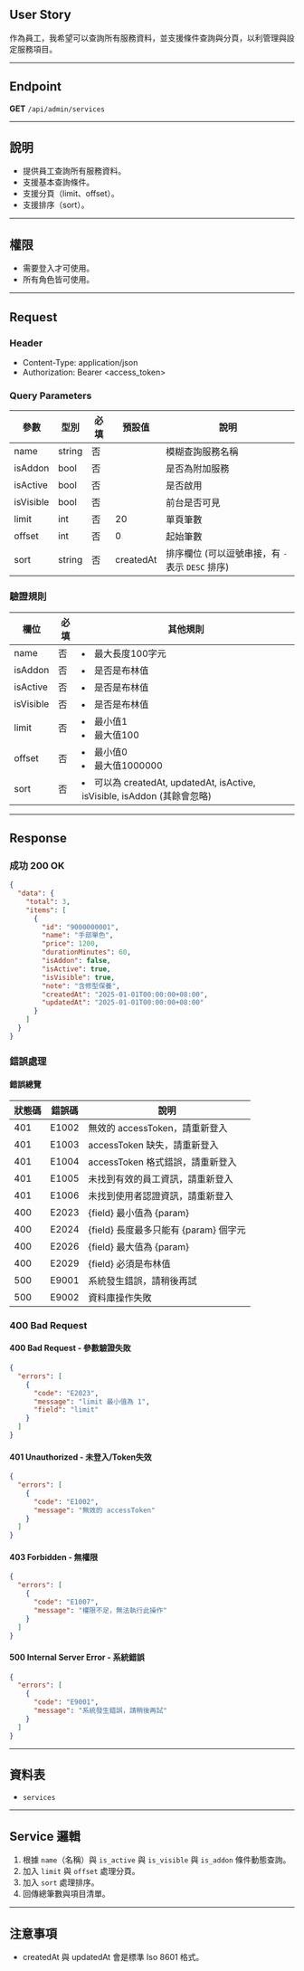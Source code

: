 ## User Story

作為員工，我希望可以查詢所有服務資料，並支援條件查詢與分頁，以利管理與設定服務項目。

---

## Endpoint

**GET** `/api/admin/services`

---

## 說明

- 提供員工查詢所有服務資料。
- 支援基本查詢條件。
- 支援分頁（limit、offset）。
- 支援排序（sort）。

---

## 權限

- 需要登入才可使用。
- 所有角色皆可使用。

---

## Request

### Header

- Content-Type: application/json
- Authorization: Bearer <access_token>

### Query Parameters

| 參數      | 型別   | 必填 | 預設值    | 說明                                             |
| --------- | ------ | ---- | --------- | ------------------------------------------------ |
| name      | string | 否   |           | 模糊查詢服務名稱                                 |
| isAddon   | bool   | 否   |           | 是否為附加服務                                   |
| isActive  | bool   | 否   |           | 是否啟用                                         |
| isVisible | bool   | 否   |           | 前台是否可見                                     |
| limit     | int    | 否   | 20        | 單頁筆數                                         |
| offset    | int    | 否   | 0         | 起始筆數                                         |
| sort      | string | 否   | createdAt | 排序欄位 (可以逗號串接，有 `-` 表示 `DESC` 排序) |

### 驗證規則

| 欄位      | 必填 | 其他規則                                                                   |
| --------- | ---- | -------------------------------------------------------------------------- |
| name      | 否   | <li>最大長度100字元                                                        |
| isAddon   | 否   | <li>是否是布林值                                                           |
| isActive  | 否   | <li>是否是布林值                                                           |
| isVisible | 否   | <li>是否是布林值                                                           |
| limit     | 否   | <li>最小值1<li>最大值100                                                   |
| offset    | 否   | <li>最小值0<li>最大值1000000                                               |
| sort      | 否   | <li>可以為 createdAt, updatedAt, isActive, isVisible, isAddon (其餘會忽略) |

---

## Response

### 成功 200 OK

```json
{
  "data": {
    "total": 3,
    "items": [
      {
        "id": "9000000001",
        "name": "手部單色",
        "price": 1200,
        "durationMinutes": 60,
        "isAddon": false,
        "isActive": true,
        "isVisible": true,
        "note": "含修型保養",
        "createdAt": "2025-01-01T00:00:00+08:00",
        "updatedAt": "2025-01-01T00:00:00+08:00"
      }
    ]
  }
}
```

### 錯誤處理

#### 錯誤總覽

| 狀態碼 | 錯誤碼 | 說明                                  |
| ------ | ------ | ------------------------------------- |
| 401    | E1002  | 無效的 accessToken，請重新登入        |
| 401    | E1003  | accessToken 缺失，請重新登入          |
| 401    | E1004  | accessToken 格式錯誤，請重新登入      |
| 401    | E1005  | 未找到有效的員工資訊，請重新登入      |
| 401    | E1006  | 未找到使用者認證資訊，請重新登入      |
| 400    | E2023  | {field} 最小值為 {param}              |
| 400    | E2024  | {field} 長度最多只能有 {param} 個字元 |
| 400    | E2026  | {field} 最大值為 {param}              |
| 400    | E2029  | {field} 必須是布林值                  |
| 500    | E9001  | 系統發生錯誤，請稍後再試              |
| 500    | E9002  | 資料庫操作失敗                        |

### 400 Bad Request

#### 400 Bad Request - 參數驗證失敗

```json
{
  "errors": [
    {
      "code": "E2023",
      "message": "limit 最小值為 1",
      "field": "limit"
    }
  ]
}
```

#### 401 Unauthorized - 未登入/Token失效

```json
{
  "errors": [
    {
      "code": "E1002",
      "message": "無效的 accessToken"
    }
  ]
}
```

#### 403 Forbidden - 無權限

```json
{
  "errors": [
    {
      "code": "E1007",
      "message": "權限不足，無法執行此操作"
    }
  ]
}
```

#### 500 Internal Server Error - 系統錯誤

```json
{
  "errors": [
    {
      "code": "E9001",
      "message": "系統發生錯誤，請稍後再試"
    }
  ]
}
```

---

## 資料表

- `services`

---

## Service 邏輯

1. 根據 `name`（名稱）與 `is_active` 與 `is_visible` 與 `is_addon` 條件動態查詢。
2. 加入 `limit` 與 `offset` 處理分頁。
3. 加入 `sort` 處理排序。
4. 回傳總筆數與項目清單。

---

## 注意事項

- createdAt 與 updatedAt 會是標準 Iso 8601 格式。
